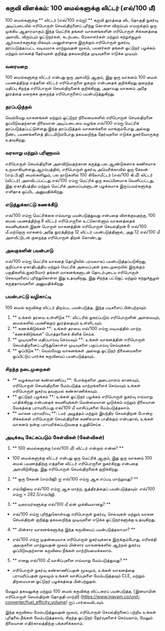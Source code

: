 ## கருவி விளக்கம்: 100 மைல்களுக்கு லிட்டர் (எல்/100 மீ)

100 மைல்களுக்கு ** லிட்டர் (எல்/100 எம்ஐ) ** கருவி தூரத்தை விட தொகுதி நுகர்வு அடிப்படையில் எரிபொருள் செயல்திறனைப் புரிந்து கொள்ள விரும்பும் எவருக்கும் ஒரு முக்கிய ஆதாரமாகும்.இந்த மெட்ரிக் தங்கள் வாகனங்களின் எரிபொருள் சிக்கனத்தை அளவிட விரும்பும் ஓட்டுநர்கள், கடற்படை மேலாளர்கள் மற்றும் சுற்றுச்சூழல் ஆர்வலர்களுக்கு மிகவும் பயனுள்ளதாக இருக்கும்.எரிபொருள் நுகர்வு தரப்படுத்தப்பட்ட வடிவமாக மாற்றுவதன் மூலம், பயனர்கள் தங்கள் ஓட்டுநர் பழக்கம் மற்றும் வாகனத் தேர்வுகள் குறித்து தகவலறிந்த முடிவுகளை எடுக்க முடியும்.

### வரையறை

100 மைல்களுக்கு லிட்டர் என்பது ஒரு அளவீடு ஆகும், இது ஒரு வாகனம் 100 மைல் பயணத்திற்கு எத்தனை லிட்டர் எரிபொருளை நுகரும் என்பதைக் குறிக்கிறது.குறைந்த மதிப்பு சிறந்த எரிபொருள் செயல்திறனைக் குறிக்கிறது, அதாவது வாகனம் அதே தூரத்தை மறைக்க குறைந்த எரிபொருளைப் பயன்படுத்துகிறது.

### தரப்படுத்தல்

வெவ்வேறு வாகனங்கள் மற்றும் ஓட்டுநர் நிலைமைகளில் எரிபொருள் செயல்திறனை ஒப்பிடுவதற்கான நிலையான அடிப்படையை வழங்க எல்/100 எம்ஐ மெட்ரிக் தரப்படுத்தப்பட்டுள்ளது.இந்த தரப்படுத்தல் வாகனங்களை வாங்கும்போது அல்லது நீண்ட பயணங்களைத் திட்டமிடும்போது தகவலறிந்த தேர்வுகளை எடுக்க நுகர்வோருக்கு உதவுகிறது.

### வரலாறு மற்றும் பரிணாமம்

எரிபொருள் செயல்திறனை அளவிடுவதற்கான கருத்து பல ஆண்டுகளாக கணிசமாக உருவாகியுள்ளது.ஆரம்பத்தில், எரிபொருள் நுகர்வு அமெரிக்காவில் ஒரு கேலன் (எம்.பி.ஜி) மைல்களிலும், பல நாடுகளில் 100 கிலோமீட்டர் (எல்/100 கி.மீ) லிட்டர் (லிட்டர்) அளவிடப்பட்டது.எல்/100 எம்ஐ மெட்ரிக் ஒரு கலப்பினமாக வெளிப்பட்டது, இது ஏகாதிபத்திய மற்றும் மெட்ரிக் அமைப்புகளுடன் பழக்கமாக இருப்பவர்களுக்கு எளிதாக ஒப்பிட அனுமதிக்கிறது.

### எடுத்துக்காட்டு கணக்கீடு

எல்/100 எம்ஐ மெட்ரிக்கை எவ்வாறு பயன்படுத்துவது என்பதை விளக்குவதற்கு, 100 மைல் பயணத்திற்கு 8 லிட்டர் எரிபொருளை உட்கொள்ளும் வாகனத்தைக் கவனியுங்கள்.இதன் பொருள் வாகனத்தின் எரிபொருள் செயல்திறன் 8 எல்/100 மீ.மற்றொரு வாகனம் அதே தூரத்திற்கு 12 லிட்டர் பயன்படுத்தினால், அது 12 எல்/100 மீ அளவீட்டுடன் குறைந்த எரிபொருள் திறன் கொண்டது.

### அலகுகளின் பயன்பாடு

எல்/100 எம்ஐ மெட்ரிக் வாகனத் தொழிலில் பரவலாகப் பயன்படுத்தப்படுகிறது, குறிப்பாக ஏகாதிபத்திய மற்றும் மெட்ரிக் அமைப்புகள் நடைமுறையில் இருக்கும் பகுதிகளில்.நுகர்வோர் தங்கள் வாகனங்களுடன் தொடர்புடைய எரிபொருள் செலவுகளைப் புரிந்துகொள்ள இது உதவுகிறது, இது சிறந்த பட்ஜெட் மற்றும் சுற்றுச்சூழல் கருத்தாய்வுகளை அனுமதிக்கிறது.

### பயன்பாட்டு வழிகாட்டி

100 மைல் கருவிக்கு லிட்டர் திறம்பட பயன்படுத்த, இந்த படிகளைப் பின்பற்றவும்:

1. ** உங்கள் தரவை உள்ளிடுக **: லிட்டரில் நுகரப்படும் எரிபொருளின் அளவையும், மைல்களில் பயணிக்கும் தூரத்தையும் உள்ளிடவும்.
2. ** கணக்கிடுங்கள் **: உங்கள் தரவை எல்/100 எம்ஐ வடிவத்தில் மாற்ற "கணக்கிடுங்கள்" பொத்தானைக் கிளிக் செய்க.
3. ** முடிவுகளை மதிப்பாய்வு செய்யவும் **: உங்கள் வாகனத்தின் எரிபொருள் செயல்திறனைப் புரிந்துகொள்ள முடிவுகளை பகுப்பாய்வு செய்யுங்கள்.
4. ** ஒப்பிடுக **: வெவ்வேறு வாகனங்கள் அல்லது ஓட்டுநர் நிலைமைகளை ஒப்பிட்டுப் பார்க்க கருவியைப் பயன்படுத்தவும்.

### சிறந்த நடைமுறைகள்

- ** வழக்கமான கண்காணிப்பு **: போக்குகளை அடையாளம் காணவும், எரிபொருள் செயல்திறனை மேம்படுத்த மாற்றங்களைச் செய்யவும் உங்கள் எரிபொருள் நுகர்வு தவறாமல் கண்காணிக்கவும்.
- ** ஓட்டுநர் பழக்கம் **: உங்கள் ஓட்டுநர் பழக்கம் எரிபொருள் நுகர்வு எவ்வாறு பாதிக்கிறது என்பதைக் கவனியுங்கள்.மென்மையான முடுக்கம் மற்றும் நிலையான வேகத்தை பராமரிப்பது எல்/100 மீ வாசிப்புகளை மேம்படுத்தலாம்.
- ** வாகன பராமரிப்பு **: டயர் அழுத்தம் மற்றும் இயந்திர செயல்திறன் போன்ற சிக்கல்கள் எரிபொருள் செயல்திறனை கணிசமாக பாதிக்கும் என்பதால், உங்கள் வாகனம் நன்கு பராமரிக்கப்படுவதை உறுதிசெய்க.
.

### அடிக்கடி கேட்கப்படும் கேள்விகள் (கேள்விகள்)

1. ** 100 மைல்களுக்கு (எல்/100 மீ) லிட்டர் என்றால் என்ன? **
- 100 மைல்களுக்கு லிட்டர் என்பது ஒரு மெட்ரிக் ஆகும், இது ஒரு வாகனம் 100 மைல் பயணத்திற்கு எத்தனை லிட்டர் எரிபொருளை நுகர்கிறது என்பதை அளவிடுகிறது, இது எரிபொருள் செயல்திறனைக் குறிக்கிறது.

2. ** ஒரு கேலன் (எம்பிஜி) ஐ எல்/100 எம்ஐ ஆக எப்படி மாற்றுவது? **
- எம்பிஜியை எல்/100 எம்ஐ ஆக மாற்ற, சூத்திரத்தைப் பயன்படுத்தவும்: எல்/100 எம்ஐ = 282.5/எம்பிஜி.

3. ** டிரைவர்களுக்கு எல்/100 மீ ஏன் முக்கியமானது? **
- எல்/100 எம்ஐ புரிந்துகொள்வது எரிபொருள் நுகர்வு, செலவுகள் மற்றும் வாகன செயல்திறன் குறித்து தகவலறிந்த முடிவுகளை எடுக்க ஓட்டுநர்களுக்கு உதவுகிறது.

4. ** மின்சார வாகனங்களுக்கு இந்த கருவியைப் பயன்படுத்தலாமா? **
- எல்/100 எம்ஐ முதன்மையாக எரிபொருள் நுகர்வுக்காக இருக்கும்போது, ​​எரிசக்தி அலகுகளை மாற்றுவதன் மூலம் மின்சார வாகனங்களில் ஆற்றல் நுகர்வு ஒப்பிடுவதற்கான கருவியை நீங்கள் மாற்றியமைக்கலாம்.

5. ** எனது எல்/100 மீ வாசிப்புகளை எவ்வாறு மேம்படுத்துவது? **
- எரிபொருள் நுகர்வு கண்காணிப்பதன் மூலமும், உங்கள் வாகனத்தை பராமரிப்பதன் மூலமும் உங்கள் வாசிப்புகளை மேம்படுத்தவும் CLE, மற்றும் திறமையான ஓட்டுநர் பழக்கத்தை பின்பற்றுதல்.

மேலும் தகவலுக்கு மற்றும் 100 மைல் கருவிக்கு லிட்டரைப் பயன்படுத்த, [இனயாமின் எரிபொருள் செயல்திறன் தொகுதி மாற்றி] (https://www.inayam.co/unit-converter/fuel_efficity_volume) ஐப் பார்வையிடவும்.

இந்த கருவியை மேம்படுத்துவதன் மூலம், எரிபொருள் செயல்திறனைப் பற்றிய உங்கள் புரிதலை நீங்கள் மேம்படுத்தலாம், சிறந்த ஓட்டுநர் தேர்வுகளைச் செய்யலாம், மேலும் நிலையான எதிர்காலத்திற்கு பங்களிக்கலாம்.